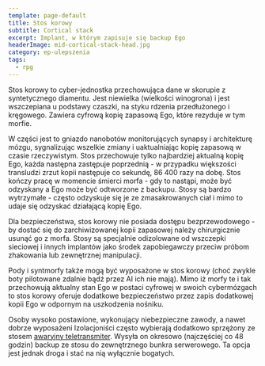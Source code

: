 ```yaml
---
template: page-default
title: Stos korowy
subtitle: Cortical stack
excerpt: Implant, w którym zapisuje się backup Ego
headerImage: mid-cortical-stack-head.jpg
category: ep-ulepszenia
tags:
  - rpg
---
```

Stos korowy to cyber-jednostka przechowująca dane w skorupie z syntetycznego diamentu. Jest niewielka (wielkości winogrona) i jest wszczepiana u podstawy czaszki, na styku rdzenia przedłużonego i kręgowego. Zawiera cyfrową kopię zapasową Ego, które rezyduje w tym morfie.

W części jest to gniazdo nanobotów monitorujących synapsy i architekturę mózgu, sygnalizując wszelkie zmiany i uaktualniając kopię zapasową w czasie rzeczywistym. Stos przechowuje tylko najbardziej aktualną kopię Ego, każda następna zastępuje poprzednią - w przypadku większości transludzi zrzut kopii następuje co sekundę, 86 400 razy na dobę. Stos kończy pracę w momencie śmierci morfa - gdy to nastąpi, może być odzyskany a Ego może być odtworzone z backupu. Stosy są bardzo wytrzymałe - często odzyskuje się je ze zmasakrowanych ciał i mimo to udaje się odzyskać działającą kopię Ego.

Dla bezpieczeństwa, stos korowy nie posiada dostępu bezprzewodowego - by dostać się do zarchiwizowanej kopii zapasowej należy chirurgicznie usunąć go z morfa. Stosy są specjalnie odizolowane od wszczepki sieciowej i innych implantów jako środek zapobiegawczy przeciw próbom zhakowania lub zewnętrznej manipulacji.

Pody i syntmorfy także mogą być wyposażone w stos korowy (choć zwykle boty pilotowane zdalnie bądź przez AI ich nie mają). Mimo iż morfy te i tak przechowują aktualny stan Ego w postaci cyfrowej w swoich cybermózgach to stos korowy oferuje dodatkowe bezpieczeństwo przez zapis dodatkowej kopii Ego w odpornym na uszkodzenia nośniku.

Osoby wysoko postawione, wykonujący niebezpieczne zawody, a nawet dobrze wyposażeni Izolacjoniści często wybierają dodatkowo sprzężony ze stosem [awaryjny teletransmiter](awaryjny+teletransmiter). Wysyła on okresowo (najczęściej co 48 godzin) backup ze stosu do zewnętrznego bunkra serwerowego. Ta opcja jest jednak droga i stać na nią wyłącznie bogatych.
